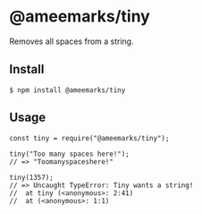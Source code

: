 # @ameemarks/tiny

Removes all spaces from a string.

## Install

```
$ npm install @ameemarks/tiny
```

## Usage

```
const tiny = require("@ameemarks/tiny");

tiny("Too many spaces here!");
// => "Toomanyspaceshere!"

tiny(1357);
// => Uncaught TypeError: Tiny wants a string!
//  at tiny (<anonymous>: 2:41)
//  at (<anonymous>: 1:1)
```
